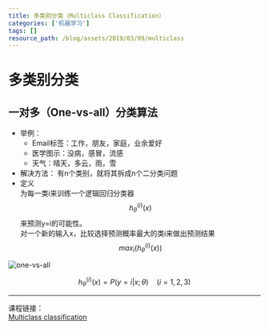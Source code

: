 ```yaml
---
title: 多类别分类（Multiclass Classification）
categories: ['机器学习']
tags: []
resource_path: /blog/assets/2019/03/09/multiclass
---
```


<script type="text/javascript" async src="https://cdn.mathjax.org/mathjax/latest/MathJax.js?config=TeX-MML-AM_CHTML"> </script>

多类别分类
===

一对多（One-vs-all）分类算法
---

* 举例：
  * Email标签：工作，朋友，家庭，业余爱好
  * 医学图示：没病，感冒，流感
  * 天气：晴天，多云，雨，雪
* 解决方法：
  有n个类别，就将其拆成n个二分类问题
* 定义  
  为每一类i来训练一个逻辑回归分类器$$h_\theta^{(i)}(x)$$来预测y=i的可能性。  
  对一个新的输入x，比较选择预测概率最大的类i来做出预测结果
  $$ {max}_i(h_\theta^{(i)}(x)) $$

![one-vs-all]({{page.resource_path}}/one-vs-all.png)

$$ h_\theta^{(i)}(x) = P(y=i|x;\theta)\quad(i=1,2,3) $$
- - -
课程链接：  
[Multiclass classification](https://www.coursera.org/learn/machine-learning/lecture/68Pol/multiclass-classification-one-vs-all)
